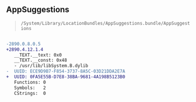 ## AppSuggestions

> `/System/Library/LocationBundles/AppSuggestions.bundle/AppSuggestions`

```diff

-2890.0.8.0.5
+2890.4.12.1.4
   __TEXT.__text: 0x0
   __TEXT.__const: 0x48
   - /usr/lib/libSystem.B.dylib
-  UUID: ECE9D9B7-F854-3737-8A5C-03D21DDA2E7A
+  UUID: 0FA5E55B-D7E8-38BA-9681-4A198B5123B0
   Functions: 0
   Symbols:   2
   CStrings:  0

```
